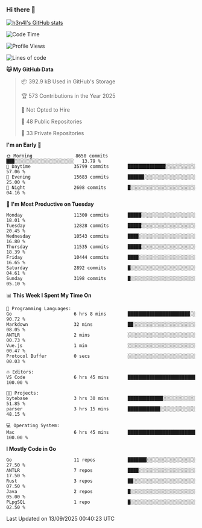 ### Hi there 👋

[![h3n4l's GitHub stats](https://github-readme-stats.vercel.app/api?username=h3n4l&count_private=true&show_icons=true&theme=radical)](https://github.com/h3n4l/github-readme-stats)

<!--START_SECTION:waka-->
![Code Time](http://img.shields.io/badge/Code%20Time-2%2C295%20hrs%2027%20mins-blue)

![Profile Views](http://img.shields.io/badge/Profile%20Views-0-blue)

![Lines of code](https://img.shields.io/badge/From%20Hello%20World%20I%27ve%20Written-23.3%20million%20lines%20of%20code-blue)

**🐱 My GitHub Data** 

> 📦 392.9 kB Used in GitHub's Storage 
 > 
> 🏆 573 Contributions in the Year 2025
 > 
> 🚫 Not Opted to Hire
 > 
> 📜 48 Public Repositories 
 > 
> 🔑 33 Private Repositories 
 > 
**I'm an Early 🐤** 

```text
🌞 Morning                8650 commits        ███░░░░░░░░░░░░░░░░░░░░░░   13.79 % 
🌆 Daytime                35799 commits       ██████████████░░░░░░░░░░░   57.06 % 
🌃 Evening                15683 commits       ██████░░░░░░░░░░░░░░░░░░░   25.00 % 
🌙 Night                  2608 commits        █░░░░░░░░░░░░░░░░░░░░░░░░   04.16 % 
```
📅 **I'm Most Productive on Tuesday** 

```text
Monday                   11300 commits       █████░░░░░░░░░░░░░░░░░░░░   18.01 % 
Tuesday                  12828 commits       █████░░░░░░░░░░░░░░░░░░░░   20.45 % 
Wednesday                10543 commits       ████░░░░░░░░░░░░░░░░░░░░░   16.80 % 
Thursday                 11535 commits       █████░░░░░░░░░░░░░░░░░░░░   18.39 % 
Friday                   10444 commits       ████░░░░░░░░░░░░░░░░░░░░░   16.65 % 
Saturday                 2892 commits        █░░░░░░░░░░░░░░░░░░░░░░░░   04.61 % 
Sunday                   3198 commits        █░░░░░░░░░░░░░░░░░░░░░░░░   05.10 % 
```


📊 **This Week I Spent My Time On** 

```text
💬 Programming Languages: 
Go                       6 hrs 8 mins        ███████████████████████░░   90.72 % 
Markdown                 32 mins             ██░░░░░░░░░░░░░░░░░░░░░░░   08.05 % 
ANTLR                    2 mins              ░░░░░░░░░░░░░░░░░░░░░░░░░   00.73 % 
Vue.js                   1 min               ░░░░░░░░░░░░░░░░░░░░░░░░░   00.47 % 
Protocol Buffer          0 secs              ░░░░░░░░░░░░░░░░░░░░░░░░░   00.03 % 

🔥 Editors: 
VS Code                  6 hrs 45 mins       █████████████████████████   100.00 % 

🐱‍💻 Projects: 
bytebase                 3 hrs 30 mins       █████████████░░░░░░░░░░░░   51.85 % 
parser                   3 hrs 15 mins       ████████████░░░░░░░░░░░░░   48.15 % 

💻 Operating System: 
Mac                      6 hrs 45 mins       █████████████████████████   100.00 % 
```

**I Mostly Code in Go** 

```text
Go                       11 repos            ███████░░░░░░░░░░░░░░░░░░   27.50 % 
ANTLR                    7 repos             ████░░░░░░░░░░░░░░░░░░░░░   17.50 % 
Rust                     3 repos             ██░░░░░░░░░░░░░░░░░░░░░░░   07.50 % 
Java                     2 repos             █░░░░░░░░░░░░░░░░░░░░░░░░   05.00 % 
PLpgSQL                  1 repo              █░░░░░░░░░░░░░░░░░░░░░░░░   02.50 % 
```




 Last Updated on 13/09/2025 00:40:23 UTC
<!--END_SECTION:waka-->

